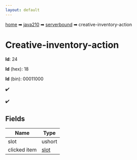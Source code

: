 ```yaml
---
layout: default
---
```


[home](/) ➡ [java210](/protocol/java210) ➡ [serverbound](/protocol/java210/serverbound) ➡ creative-inventory-action

# Creative-inventory-action

**Id**: 24

**Id** (hex): 18

**Id** (bin): 00011000

✔️

✔️

## Fields

Name | Type
---|---
slot | ushort
clicked item | [slot](/protocol/java210/types/slot)

